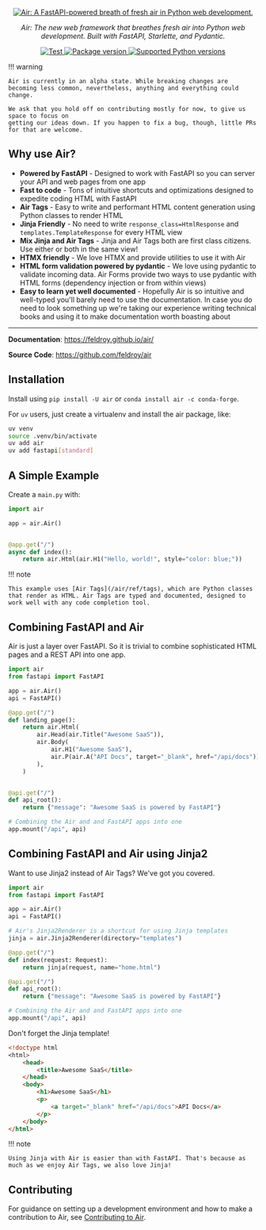 <p align="center">
  <a href="http://feldroy.github.io/air/"><img src="https://raw.githubusercontent.com/feldroy/air/refs/heads/main/docs/img/logo-blue-369x369.png" alt="Air: A FastAPI-powered breath of fresh air in Python web development."></a>
</p>

<p align="center">
    <em>Air: The new web framework that breathes fresh air into Python web development. Built with FastAPI, Starlette, and Pydantic.</em>
</p>

<p align="center">
<a href="https://github.com/feldroy/air/actions?query=workflow%3Apython-package+event%3Apush+branch%main" target="_blank">
    <img src="https://github.com/feldroy/air/actions/workflows/python-package.yml/badge.svg?event=push&branch=main" alt="Test">
</a>
<a href="https://pypi.org/project/air" target="_blank">
    <img src="https://img.shields.io/pypi/v/air?color=%2334D058&label=pypi%20package" alt="Package version">
</a>
<a href="https://pypi.org/project/air" target="_blank">
    <img src="https://img.shields.io/pypi/pyversions/air.svg?color=%2334D058" alt="Supported Python versions">
</a>
</p>

!!! warning

    Air is currently in an alpha state. While breaking changes are becoming less common, nevertheless, anything and everything could change.

    We ask that you hold off on contributing mostly for now, to give us space to focus on
    getting our ideas down. If you happen to fix a bug, though, little PRs for that are welcome.

## Why use Air?


- **Powered by FastAPI** - Designed to work with FastAPI so you can server your API and web pages from one app
- **Fast to code** - Tons of intuitive shortcuts and optimizations designed to expedite coding HTML with FastAPI
- **Air Tags** - Easy to write and performant HTML content generation using Python classes to render HTML
- **Jinja Friendly** - No need to write `response_class=HtmlResponse` and `templates.TemplateResponse` for every HTML view
- **Mix Jinja and Air Tags** - Jinja and Air Tags both are first class citizens. Use either or both in the same view!
- **HTMX friendly** - We love HTMX and provide utilities to use it with Air
- **HTML form validation powered by pydantic** - We love using pydantic to validate incoming data. Air Forms provide two ways to use pydantic with HTML forms (dependency injection or from within views)
- **Easy to learn yet well documented** - Hopefully Air is so intuitive and well-typed you'll barely need to use the documentation. In case you do need to look something up we're taking our experience writing technical books and using it to make documentation worth boasting about

---

**Documentation**: <a href="https://feldroy.github.io/air/" target="_blank">https://feldroy.github.io/air/</a>

**Source Code**: <a href="https://github.com/feldroy/air" target="_blank">https://github.com/feldroy/air</a>


## Installation

Install using `pip install -U air` or `conda install air -c conda-forge`.

For `uv` users, just create a virtualenv and install the air package, like:

```sh
uv venv
source .venv/bin/activate
uv add air
uv add fastapi[standard]
```

## A Simple Example

Create a `main.py` with:

```python
import air

app = air.Air()


@app.get("/")
async def index():
    return air.Html(air.H1("Hello, world!", style="color: blue;"))
```

!!! note

    This example uses [Air Tags](/air/ref/tags), which are Python classes that render as HTML. Air Tags are typed and documented, designed to work well with any code completion tool.

## Combining FastAPI and Air

Air is just a layer over FastAPI. So it is trivial to combine sophisticated HTML pages and a REST API into one app. 

```python
import air
from fastapi import FastAPI

app = air.Air()
api = FastAPI()

@app.get("/")
def landing_page():
    return air.Html(
        air.Head(air.Title("Awesome SaaS")),
        air.Body(
            air.H1("Awesome SaaS"),
            air.P(air.A("API Docs", target="_blank", href="/api/docs")),
        ),
    )


@api.get("/")
def api_root():
    return {"message": "Awesome SaaS is powered by FastAPI"}

# Combining the Air and and FastAPI apps into one
app.mount("/api", api)
```

## Combining FastAPI and Air using Jinja2

Want to use Jinja2 instead of Air Tags? We've got you covered.

```python
import air
from fastapi import FastAPI

app = air.Air()
api = FastAPI()

# Air's Jinja2Renderer is a shortcut for using Jinja templates
jinja = air.Jinja2Renderer(directory="templates")

@app.get("/")
def index(request: Request):
    return jinja(request, name="home.html")

@api.get("/")
def api_root():
    return {"message": "Awesome SaaS is powered by FastAPI"}

# Combining the Air and and FastAPI apps into one
app.mount("/api", api)    
```

Don't forget the Jinja template!

```html
<!doctype html
<html>
    <head>
        <title>Awesome SaaS</title>
    </head>
    <body>
        <h1>Awesome SaaS</h1>
        <p>
            <a target="_blank" href="/api/docs">API Docs</a>
        </p>
    </body>
</html>
```

!!! note

    Using Jinja with Air is easier than with FastAPI. That's because as much as we enjoy Air Tags, we also love Jinja!

## Contributing

For guidance on setting up a development environment and how to make a contribution to Air, see [Contributing to Air](https://github.com/feldroy/air/blob/main/CONTRIBUTING.md).
